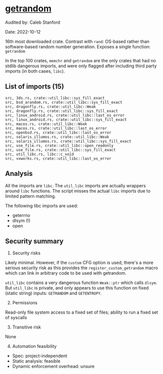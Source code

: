 # [getrandom](https://docs.rs/getrandom/latest/getrandom/)

Audited by: Caleb Stanford

Date: 2022-10-12

16th most downloaded crate.
Contrast with `rand`: OS-based rather than software-based random number
generation.
Exposes a single function: `getrandom`

In the top 100 crates, `memchr` and `getrandom` are the only
crates that had no stdlib dangerous imports, and were only
flagged after including third party imports (in both cases, `libc`).

## List of imports (15)

```
src, 3ds.rs, crate::util_libc::sys_fill_exact
src, bsd_arandom.rs, crate::util_libc::sys_fill_exact
src, dragonfly.rs, crate::util_libc::Weak
src, dragonfly.rs, crate::util_libc::sys_fill_exact
src, linux_android.rs, crate::util_libc::last_os_error
src, linux_android.rs, crate::util_libc::sys_fill_exact
src, macos.rs, crate::util_libc::Weak
src, macos.rs, crate::util_libc::last_os_error
src, openbsd.rs, crate::util_libc::last_os_error
src, solaris_illumos.rs, crate::util_libc::Weak
src, solaris_illumos.rs, crate::util_libc::sys_fill_exact
src, use_file.rs, crate::util_libc::open_readonly
src, use_file.rs, crate::util_libc::sys_fill_exact
src, util_libc.rs, libc::c_void
src, vxworks.rs, crate::util_libc::last_os_error
```

## Analysis

All the imports are `libc`.
The `util_libc` imports are actually wrappers around `libc` functions.
The script misses the actual `libc` imports due to limited pattern matching.

The following libc imports are used:
- geterrno
- dlsym (!)
- open

## Security summary

1. Security risks

Likely minimal.
However, if the `custom` CFG option is used, there's a more serious
security risk as this provides the `register_custom_getrandom`
macro which can link in arbitrary code to be used with getrandom.

`util_libc` contains a very dangerous function `Weak::ptr` which calls
`dlsym`. But `util_libc` is private, and only appears to use this function
on fixed (static string) inputs: `GETRANDOM` and `GETENTROPY`.

2. Permissions

Read-only file system access to a fixed set of files;
ability to run a fixed set of syscalls

3. Transitive risk

None

4. Automation feasibility

- Spec: project-independent
- Static analysis: feasible
- Dynamic enforcement overhead: unsure
